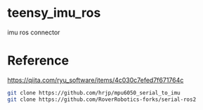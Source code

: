 # teensy_imu_ros
imu ros connector
# Reference
https://qiita.com/ryu_software/items/4c030c7efed7f671764c


```bash
git clone https://github.com/hrjp/mpu6050_serial_to_imu
git clone https://github.com/RoverRobotics-forks/serial-ros2
```
